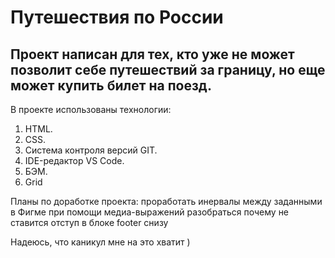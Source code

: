 # Путешествия по России

## Проект написан для тех, кто уже не может позволит себе путешествий за границу, но еще может купить билет на поезд.

В проекте использованы технологии:
1. HTML.
2. CSS.
3. Система контроля версий GIT.
4. IDE-редактор VS Code.
5. БЭМ.
6. Grid

Планы по доработке проекта:
проработать инервалы между заданными в Фигме при помощи медиа-выражений
разобраться почему не ставится отступ в блоке footer снизу

Надеюсь, что каникул мне на это хватит ) 